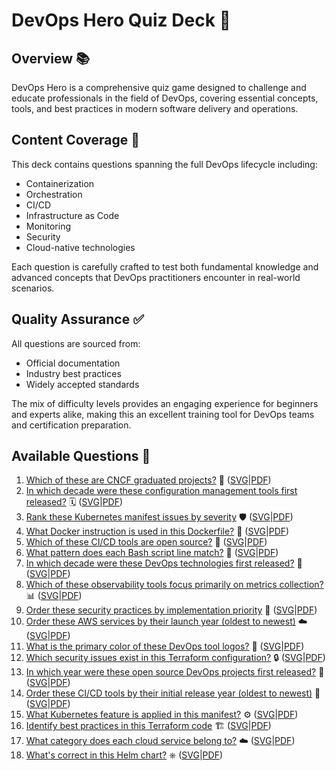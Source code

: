 # DevOps Hero Quiz Deck 🚀

## Overview 📚

DevOps Hero is a comprehensive quiz game designed to challenge and educate professionals in the field of DevOps, covering essential concepts, tools, and best practices in modern software delivery and operations.

## Content Coverage 🎯

This deck contains questions spanning the full DevOps lifecycle including:
- Containerization
- Orchestration
- CI/CD
- Infrastructure as Code
- Monitoring
- Security
- Cloud-native technologies

Each question is carefully crafted to test both fundamental knowledge and advanced concepts that DevOps practitioners encounter in real-world scenarios.

## Quality Assurance ✅

All questions are sourced from:
- Official documentation
- Industry best practices
- Widely accepted standards

The mix of difficulty levels provides an engaging experience for beginners and experts alike, making this an excellent training tool for DevOps teams and certification preparation.

## Available Questions 📝

1. [Which of these are CNCF graduated projects?](https://blog.session.it/quiz/decks/devops-hero/questions/001/question) 🚀 ([SVG](https://blog.session.it/quiz/decks/devops-hero/questions/001/card.svg)|[PDF](https://blog.session.it/quiz/decks/devops-hero/questions/001/card.pdf))
13. [In which decade were these configuration management tools first released?](https://blog.session.it/quiz/decks/devops-hero/questions/013/question) 🗓️ ([SVG](https://blog.session.it/quiz/decks/devops-hero/questions/013/card.svg)|[PDF](https://blog.session.it/quiz/decks/devops-hero/questions/013/card.pdf))
8. [Rank these Kubernetes manifest issues by severity](https://blog.session.it/quiz/decks/devops-hero/questions/008/question) 🛡️ ([SVG](https://blog.session.it/quiz/decks/devops-hero/questions/008/card.svg)|[PDF](https://blog.session.it/quiz/decks/devops-hero/questions/008/card.pdf))
2. [What Docker instruction is used in this Dockerfile?](https://blog.session.it/quiz/decks/devops-hero/questions/002/question) 🐳 ([SVG](https://blog.session.it/quiz/decks/devops-hero/questions/002/card.svg)|[PDF](https://blog.session.it/quiz/decks/devops-hero/questions/002/card.pdf))
7. [Which of these CI/CD tools are open source?](https://blog.session.it/quiz/decks/devops-hero/questions/007/question) 🔄 ([SVG](https://blog.session.it/quiz/decks/devops-hero/questions/007/card.svg)|[PDF](https://blog.session.it/quiz/decks/devops-hero/questions/007/card.pdf))
14. [What pattern does each Bash script line match?](https://blog.session.it/quiz/decks/devops-hero/questions/014/question) 📜 ([SVG](https://blog.session.it/quiz/decks/devops-hero/questions/014/card.svg)|[PDF](https://blog.session.it/quiz/decks/devops-hero/questions/014/card.pdf))
3. [In which decade were these DevOps technologies first released?](https://blog.session.it/quiz/decks/devops-hero/questions/003/question) 📅 ([SVG](https://blog.session.it/quiz/decks/devops-hero/questions/003/card.svg)|[PDF](https://blog.session.it/quiz/decks/devops-hero/questions/003/card.pdf))
9. [Which of these observability tools focus primarily on metrics collection?](https://blog.session.it/quiz/decks/devops-hero/questions/009/question) 📊 ([SVG](https://blog.session.it/quiz/decks/devops-hero/questions/009/card.svg)|[PDF](https://blog.session.it/quiz/decks/devops-hero/questions/009/card.pdf))
17. [Order these security practices by implementation priority](https://blog.session.it/quiz/decks/devops-hero/questions/017/question) 🔐 ([SVG](https://blog.session.it/quiz/decks/devops-hero/questions/017/card.svg)|[PDF](https://blog.session.it/quiz/decks/devops-hero/questions/017/card.pdf))
5. [Order these AWS services by their launch year (oldest to newest)](https://blog.session.it/quiz/decks/devops-hero/questions/005/question) ☁️ ([SVG](https://blog.session.it/quiz/decks/devops-hero/questions/005/card.svg)|[PDF](https://blog.session.it/quiz/decks/devops-hero/questions/005/card.pdf))
15. [What is the primary color of these DevOps tool logos?](https://blog.session.it/quiz/decks/devops-hero/questions/015/question) 🎨 ([SVG](https://blog.session.it/quiz/decks/devops-hero/questions/015/card.svg)|[PDF](https://blog.session.it/quiz/decks/devops-hero/questions/015/card.pdf))
6. [Which security issues exist in this Terraform configuration?](https://blog.session.it/quiz/decks/devops-hero/questions/006/question) 🔒 ([SVG](https://blog.session.it/quiz/decks/devops-hero/questions/006/card.svg)|[PDF](https://blog.session.it/quiz/decks/devops-hero/questions/006/card.pdf))
18. [In which year were these open source DevOps projects first released?](https://blog.session.it/quiz/decks/devops-hero/questions/018/question) 📆 ([SVG](https://blog.session.it/quiz/decks/devops-hero/questions/018/card.svg)|[PDF](https://blog.session.it/quiz/decks/devops-hero/questions/018/card.pdf))
11. [Order these CI/CD tools by their initial release year (oldest to newest)](https://blog.session.it/quiz/decks/devops-hero/questions/011/question) 🔄 ([SVG](https://blog.session.it/quiz/decks/devops-hero/questions/011/card.svg)|[PDF](https://blog.session.it/quiz/decks/devops-hero/questions/011/card.pdf))
4. [What Kubernetes feature is applied in this manifest?](https://blog.session.it/quiz/decks/devops-hero/questions/004/question) ⚙️ ([SVG](https://blog.session.it/quiz/decks/devops-hero/questions/004/card.svg)|[PDF](https://blog.session.it/quiz/decks/devops-hero/questions/004/card.pdf))
10. [Identify best practices in this Terraform code](https://blog.session.it/quiz/decks/devops-hero/questions/010/question) 🏗️ ([SVG](https://blog.session.it/quiz/decks/devops-hero/questions/010/card.svg)|[PDF](https://blog.session.it/quiz/decks/devops-hero/questions/010/card.pdf))
16. [What category does each cloud service belong to?](https://blog.session.it/quiz/decks/devops-hero/questions/016/question) ☁️ ([SVG](https://blog.session.it/quiz/decks/devops-hero/questions/016/card.svg)|[PDF](https://blog.session.it/quiz/decks/devops-hero/questions/016/card.pdf))
12. [What's correct in this Helm chart?](https://blog.session.it/quiz/decks/devops-hero/questions/012/question) ⎈ ([SVG](https://blog.session.it/quiz/decks/devops-hero/questions/012/card.svg)|[PDF](https://blog.session.it/quiz/decks/devops-hero/questions/012/card.pdf))